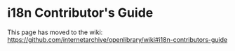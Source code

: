 # i18n Contributor's Guide

This page has moved to the wiki: https://github.com/internetarchive/openlibrary/wiki#i18n-contributors-guide
